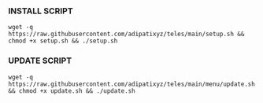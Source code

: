 
### INSTALL SCRIPT
```
wget -q https://raw.githubusercontent.com/adipatixyz/teles/main/setup.sh && chmod +x setup.sh && ./setup.sh
```
### UPDATE SCRIPT
```
wget -q https://raw.githubusercontent.com/adipatixyz/teles/main/menu/update.sh && chmod +x update.sh && ./update.sh
```
